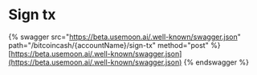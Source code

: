 # Sign tx

{% swagger src="https://beta.usemoon.ai/.well-known/swagger.json" path="/bitcoincash/{accountName}/sign-tx" method="post" %}
[https://beta.usemoon.ai/.well-known/swagger.json](https://beta.usemoon.ai/.well-known/swagger.json)
{% endswagger %}
